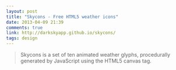 ```yaml
---
layout: post
title: "Skycons - Free HTML5 weather icons"
date: 2013-04-09 21:39
comments: true
link: http://darkskyapp.github.io/skycons/
tags: design
---
```


> Skycons is a set of ten animated weather glyphs, procedurally generated by JavaScript using the HTML5 canvas tag.